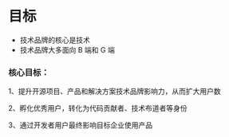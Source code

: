 # 目标

* 技术品牌的核心是技术
* 技术品牌大多面向 B 端和 G 端



### 核心目标：

1、提升开源项目、产品和解决方案技术品牌影响力，从而扩大用户数

2、孵化优秀用户，转化为代码贡献者、技术布道者等身份

3、通过开发者用户最终影响目标企业使用产品
